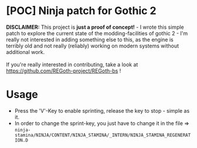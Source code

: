 # [POC] Ninja patch for Gothic 2

**DISCLAIMER:** This project is **just a proof of concept!** - I wrote this simple patch to explore the current state of the modding-facilities of gothic 2 - I'm really not interested in adding something else to this, as the engine is terribly old and not really (reliably) working on modern systems without additional work.
\
\
If you're really interested in contributing, take a look at https://github.com/REGoth-project/REGoth-bs !

# Usage
* Press the 'V'-Key to enable sprinting, release the key to stop - simple as it.
* In order to change the sprint-key, you just have to change it in the file => 
``ninja-stamina/NINJA/CONTENT/NINJA_STAMINA/_INTERN/NINJA_STAMINA_REGENERATION.D``
